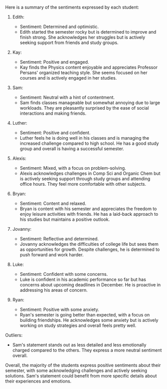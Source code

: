 Here is a summary of the sentiments expressed by each student:

1. Edith:
    
    - Sentiment: Determined and optimistic.
    - Edith started the semester rocky but is determined to improve and finish strong. She acknowledges her struggles but is actively seeking support from friends and study groups.
2. Kay:
    
    - Sentiment: Positive and engaged.
    - Kay finds the Physics content enjoyable and appreciates Professor Persans' organized teaching style. She seems focused on her courses and is actively engaged in her studies.
3. Sam:
    
    - Sentiment: Neutral with a hint of contentment.
    - Sam finds classes manageable but somewhat annoying due to large workloads. They are pleasantly surprised by the ease of social interactions and making friends.
4. Luther:
    
    - Sentiment: Positive and confident.
    - Luther feels he is doing well in his classes and is managing the increased challenge compared to high school. He has a good study group and overall is having a successful semester.
5. Alexis:
    
    - Sentiment: Mixed, with a focus on problem-solving.
    - Alexis acknowledges challenges in Comp Sci and Organic Chem but is actively seeking support through study groups and attending office hours. They feel more comfortable with other subjects.
6. Bryan:
    
    - Sentiment: Content and relaxed.
    - Bryan is content with his semester and appreciates the freedom to enjoy leisure activities with friends. He has a laid-back approach to his studies but maintains a positive outlook.
7. Jovanny:
    
    - Sentiment: Reflective and determined.
    - Jovanny acknowledges the difficulties of college life but sees them as opportunities for growth. Despite challenges, he is determined to push forward and work harder.
8. Luke:
    
    - Sentiment: Confident with some concerns.
    - Luke is confident in his academic performance so far but has concerns about upcoming deadlines in December. He is proactive in addressing his areas of concern.
9. Ryan:
    
    - Sentiment: Positive with some anxiety.
    - Ryan's semester is going better than expected, with a focus on building friendships. He acknowledges some anxiety but is actively working on study strategies and overall feels pretty well.

Outliers:

- Sam's statement stands out as less detailed and less emotionally charged compared to the others. They express a more neutral sentiment overall.

Overall, the majority of the students express positive sentiments about their semester, with some acknowledging challenges and actively seeking solutions. Sam's statement could benefit from more specific details about their experiences and emotions.

